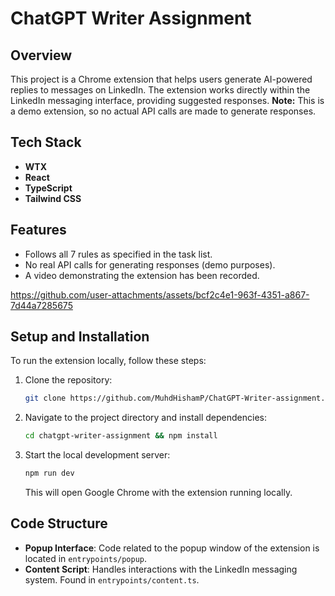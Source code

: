 # ChatGPT Writer Assignment

## Overview
This project is a Chrome extension that helps users generate AI-powered replies to messages on LinkedIn. The extension works directly within the LinkedIn messaging interface, providing suggested responses. **Note:** This is a demo extension, so no actual API calls are made to generate responses.

## Tech Stack
- **WTX**
- **React**
- **TypeScript**
- **Tailwind CSS**

## Features
- Follows all 7 rules as specified in the task list.
- No real API calls for generating responses (demo purposes).
- A video demonstrating the extension has been recorded.


https://github.com/user-attachments/assets/bcf2c4e1-963f-4351-a867-7d44a7285675





## Setup and Installation

To run the extension locally, follow these steps:

1. Clone the repository:
    ```bash
    git clone https://github.com/MuhdHishamP/ChatGPT-Writer-assignment.git
    ```

2. Navigate to the project directory and install dependencies:
    ```bash
    cd chatgpt-writer-assignment && npm install
    ```

3. Start the local development server:
    ```bash
    npm run dev
    ```

   This will open Google Chrome with the extension running locally.

## Code Structure

- **Popup Interface**: Code related to the popup window of the extension is located in `entrypoints/popup`.
- **Content Script**: Handles interactions with the LinkedIn messaging system. Found in `entrypoints/content.ts`.



